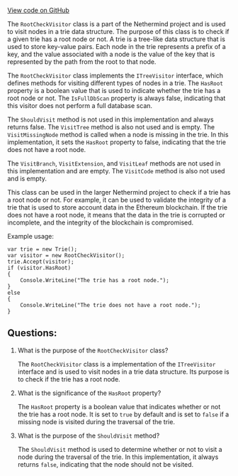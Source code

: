 [View code on GitHub](https://github.com/NethermindEth/nethermind/src/Nethermind/Nethermind.Trie/RootCheckVisitor.cs)

The `RootCheckVisitor` class is a part of the Nethermind project and is used to visit nodes in a trie data structure. The purpose of this class is to check if a given trie has a root node or not. A trie is a tree-like data structure that is used to store key-value pairs. Each node in the trie represents a prefix of a key, and the value associated with a node is the value of the key that is represented by the path from the root to that node.

The `RootCheckVisitor` class implements the `ITreeVisitor` interface, which defines methods for visiting different types of nodes in a trie. The `HasRoot` property is a boolean value that is used to indicate whether the trie has a root node or not. The `IsFullDbScan` property is always false, indicating that this visitor does not perform a full database scan.

The `ShouldVisit` method is not used in this implementation and always returns false. The `VisitTree` method is also not used and is empty. The `VisitMissingNode` method is called when a node is missing in the trie. In this implementation, it sets the `HasRoot` property to false, indicating that the trie does not have a root node.

The `VisitBranch`, `VisitExtension`, and `VisitLeaf` methods are not used in this implementation and are empty. The `VisitCode` method is also not used and is empty.

This class can be used in the larger Nethermind project to check if a trie has a root node or not. For example, it can be used to validate the integrity of a trie that is used to store account data in the Ethereum blockchain. If the trie does not have a root node, it means that the data in the trie is corrupted or incomplete, and the integrity of the blockchain is compromised. 

Example usage:

```
var trie = new Trie();
var visitor = new RootCheckVisitor();
trie.Accept(visitor);
if (visitor.HasRoot)
{
    Console.WriteLine("The trie has a root node.");
}
else
{
    Console.WriteLine("The trie does not have a root node.");
}
```
## Questions: 
 1. What is the purpose of the `RootCheckVisitor` class?
    
    The `RootCheckVisitor` class is a implementation of the `ITreeVisitor` interface and is used to visit nodes in a trie data structure. Its purpose is to check if the trie has a root node.

2. What is the significance of the `HasRoot` property?
    
    The `HasRoot` property is a boolean value that indicates whether or not the trie has a root node. It is set to `true` by default and is set to `false` if a missing node is visited during the traversal of the trie.

3. What is the purpose of the `ShouldVisit` method?
    
    The `ShouldVisit` method is used to determine whether or not to visit a node during the traversal of the trie. In this implementation, it always returns `false`, indicating that the node should not be visited.